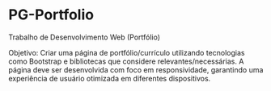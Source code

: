 # PG-Portfolio

Trabalho de Desenvolvimento Web (Portfólio)

Objetivo:
Criar uma página de portfólio/currículo utilizando tecnologias como Bootstrap e
bibliotecas que considere relevantes/necessárias. A página deve ser desenvolvida com foco
em responsividade, garantindo uma experiência de usuário otimizada em diferentes
dispositivos.

